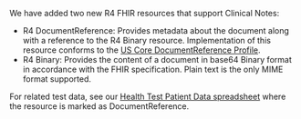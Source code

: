 We have added two new R4 FHIR resources that support Clinical Notes: 
-  R4 DocumentReference:  Provides metadata about the document along with a reference to the R4 Binary resource.  Implementation of this resource conforms to the [US Core DocumentReference Profile](https://build.fhir.org/ig/HL7/US-Core/StructureDefinition-us-core-documentreference.html).
-  R4 Binary: Provides the content of a document in base64 Binary format in accordance with the FHIR specification.  Plain text is the only MIME format supported.

For related test data, see our [Health Test Patient Data spreadsheet](https://github.com/department-of-veterans-affairs/health-apis-datamart-synthetic-records/blob/qa/health-test-patient-data.xlsx) where the resource is marked as DocumentReference.
